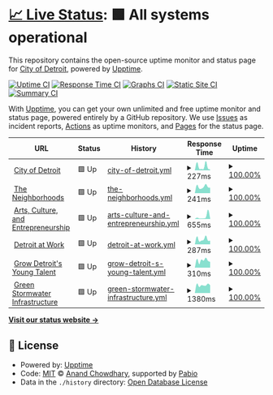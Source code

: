 # [📈 Live Status](https://CityOfDetroit.github.io/uptime): <!--live status--> **🟩 All systems operational**

This repository contains the open-source uptime monitor and status page for [City of Detroit](https://detroitmi.gov), powered by [Upptime](https://github.com/upptime/upptime).

[![Uptime CI](https://github.com/CityOfDetroit/uptime/workflows/Uptime%20CI/badge.svg)](https://github.com/CityOfDetroit/uptime/actions?query=workflow%3A%22Uptime+CI%22)
[![Response Time CI](https://github.com/CityOfDetroit/uptime/workflows/Response%20Time%20CI/badge.svg)](https://github.com/CityOfDetroit/uptime/actions?query=workflow%3A%22Response+Time+CI%22)
[![Graphs CI](https://github.com/CityOfDetroit/uptime/workflows/Graphs%20CI/badge.svg)](https://github.com/CityOfDetroit/uptime/actions?query=workflow%3A%22Graphs+CI%22)
[![Static Site CI](https://github.com/CityOfDetroit/uptime/workflows/Static%20Site%20CI/badge.svg)](https://github.com/CityOfDetroit/uptime/actions?query=workflow%3A%22Static+Site+CI%22)
[![Summary CI](https://github.com/CityOfDetroit/uptime/workflows/Summary%20CI/badge.svg)](https://github.com/CityOfDetroit/uptime/actions?query=workflow%3A%22Summary+CI%22)

With [Upptime](https://upptime.js.org), you can get your own unlimited and free uptime monitor and status page, powered entirely by a GitHub repository. We use [Issues](https://github.com/CityOfDetroit/uptime/issues) as incident reports, [Actions](https://github.com/CityOfDetroit/uptime/actions) as uptime monitors, and [Pages](https://CityOfDetroit.github.io/uptime) for the status page.

<!--start: status pages-->
<!-- This summary is generated by Upptime (https://github.com/upptime/upptime) -->
<!-- Do not edit this manually, your changes will be overwritten -->
<!-- prettier-ignore -->
| URL | Status | History | Response Time | Uptime |
| --- | ------ | ------- | ------------- | ------ |
| <img alt="" src="https://icons.duckduckgo.com/ip3/detroitmi.gov.ico" height="13"> [City of Detroit](https://detroitmi.gov) | 🟩 Up | [city-of-detroit.yml](https://github.com/CityOfDetroit/uptime/commits/HEAD/history/city-of-detroit.yml) | <details><summary><img alt="Response time graph" src="./graphs/city-of-detroit/response-time-week.png" height="20"> 227ms</summary><br><a href="https://CityOfDetroit.github.io/uptime/history/city-of-detroit"><img alt="Response time 227" src="https://img.shields.io/endpoint?url=https%3A%2F%2Fraw.githubusercontent.com%2FCityOfDetroit%2Fuptime%2FHEAD%2Fapi%2Fcity-of-detroit%2Fresponse-time.json"></a><br><a href="https://CityOfDetroit.github.io/uptime/history/city-of-detroit"><img alt="24-hour response time 48" src="https://img.shields.io/endpoint?url=https%3A%2F%2Fraw.githubusercontent.com%2FCityOfDetroit%2Fuptime%2FHEAD%2Fapi%2Fcity-of-detroit%2Fresponse-time-day.json"></a><br><a href="https://CityOfDetroit.github.io/uptime/history/city-of-detroit"><img alt="7-day response time 227" src="https://img.shields.io/endpoint?url=https%3A%2F%2Fraw.githubusercontent.com%2FCityOfDetroit%2Fuptime%2FHEAD%2Fapi%2Fcity-of-detroit%2Fresponse-time-week.json"></a><br><a href="https://CityOfDetroit.github.io/uptime/history/city-of-detroit"><img alt="30-day response time 227" src="https://img.shields.io/endpoint?url=https%3A%2F%2Fraw.githubusercontent.com%2FCityOfDetroit%2Fuptime%2FHEAD%2Fapi%2Fcity-of-detroit%2Fresponse-time-month.json"></a><br><a href="https://CityOfDetroit.github.io/uptime/history/city-of-detroit"><img alt="1-year response time 227" src="https://img.shields.io/endpoint?url=https%3A%2F%2Fraw.githubusercontent.com%2FCityOfDetroit%2Fuptime%2FHEAD%2Fapi%2Fcity-of-detroit%2Fresponse-time-year.json"></a></details> | <details><summary><a href="https://CityOfDetroit.github.io/uptime/history/city-of-detroit">100.00%</a></summary><a href="https://CityOfDetroit.github.io/uptime/history/city-of-detroit"><img alt="All-time uptime 100.00%" src="https://img.shields.io/endpoint?url=https%3A%2F%2Fraw.githubusercontent.com%2FCityOfDetroit%2Fuptime%2FHEAD%2Fapi%2Fcity-of-detroit%2Fuptime.json"></a><br><a href="https://CityOfDetroit.github.io/uptime/history/city-of-detroit"><img alt="24-hour uptime 100.00%" src="https://img.shields.io/endpoint?url=https%3A%2F%2Fraw.githubusercontent.com%2FCityOfDetroit%2Fuptime%2FHEAD%2Fapi%2Fcity-of-detroit%2Fuptime-day.json"></a><br><a href="https://CityOfDetroit.github.io/uptime/history/city-of-detroit"><img alt="7-day uptime 100.00%" src="https://img.shields.io/endpoint?url=https%3A%2F%2Fraw.githubusercontent.com%2FCityOfDetroit%2Fuptime%2FHEAD%2Fapi%2Fcity-of-detroit%2Fuptime-week.json"></a><br><a href="https://CityOfDetroit.github.io/uptime/history/city-of-detroit"><img alt="30-day uptime 100.00%" src="https://img.shields.io/endpoint?url=https%3A%2F%2Fraw.githubusercontent.com%2FCityOfDetroit%2Fuptime%2FHEAD%2Fapi%2Fcity-of-detroit%2Fuptime-month.json"></a><br><a href="https://CityOfDetroit.github.io/uptime/history/city-of-detroit"><img alt="1-year uptime 100.00%" src="https://img.shields.io/endpoint?url=https%3A%2F%2Fraw.githubusercontent.com%2FCityOfDetroit%2Fuptime%2FHEAD%2Fapi%2Fcity-of-detroit%2Fuptime-year.json"></a></details>
| <img alt="" src="https://icons.duckduckgo.com/ip3/theneighborhoods.org.ico" height="13"> [The Neighborhoods](https://theneighborhoods.org) | 🟩 Up | [the-neighborhoods.yml](https://github.com/CityOfDetroit/uptime/commits/HEAD/history/the-neighborhoods.yml) | <details><summary><img alt="Response time graph" src="./graphs/the-neighborhoods/response-time-week.png" height="20"> 241ms</summary><br><a href="https://CityOfDetroit.github.io/uptime/history/the-neighborhoods"><img alt="Response time 241" src="https://img.shields.io/endpoint?url=https%3A%2F%2Fraw.githubusercontent.com%2FCityOfDetroit%2Fuptime%2FHEAD%2Fapi%2Fthe-neighborhoods%2Fresponse-time.json"></a><br><a href="https://CityOfDetroit.github.io/uptime/history/the-neighborhoods"><img alt="24-hour response time 209" src="https://img.shields.io/endpoint?url=https%3A%2F%2Fraw.githubusercontent.com%2FCityOfDetroit%2Fuptime%2FHEAD%2Fapi%2Fthe-neighborhoods%2Fresponse-time-day.json"></a><br><a href="https://CityOfDetroit.github.io/uptime/history/the-neighborhoods"><img alt="7-day response time 241" src="https://img.shields.io/endpoint?url=https%3A%2F%2Fraw.githubusercontent.com%2FCityOfDetroit%2Fuptime%2FHEAD%2Fapi%2Fthe-neighborhoods%2Fresponse-time-week.json"></a><br><a href="https://CityOfDetroit.github.io/uptime/history/the-neighborhoods"><img alt="30-day response time 241" src="https://img.shields.io/endpoint?url=https%3A%2F%2Fraw.githubusercontent.com%2FCityOfDetroit%2Fuptime%2FHEAD%2Fapi%2Fthe-neighborhoods%2Fresponse-time-month.json"></a><br><a href="https://CityOfDetroit.github.io/uptime/history/the-neighborhoods"><img alt="1-year response time 241" src="https://img.shields.io/endpoint?url=https%3A%2F%2Fraw.githubusercontent.com%2FCityOfDetroit%2Fuptime%2FHEAD%2Fapi%2Fthe-neighborhoods%2Fresponse-time-year.json"></a></details> | <details><summary><a href="https://CityOfDetroit.github.io/uptime/history/the-neighborhoods">100.00%</a></summary><a href="https://CityOfDetroit.github.io/uptime/history/the-neighborhoods"><img alt="All-time uptime 100.00%" src="https://img.shields.io/endpoint?url=https%3A%2F%2Fraw.githubusercontent.com%2FCityOfDetroit%2Fuptime%2FHEAD%2Fapi%2Fthe-neighborhoods%2Fuptime.json"></a><br><a href="https://CityOfDetroit.github.io/uptime/history/the-neighborhoods"><img alt="24-hour uptime 100.00%" src="https://img.shields.io/endpoint?url=https%3A%2F%2Fraw.githubusercontent.com%2FCityOfDetroit%2Fuptime%2FHEAD%2Fapi%2Fthe-neighborhoods%2Fuptime-day.json"></a><br><a href="https://CityOfDetroit.github.io/uptime/history/the-neighborhoods"><img alt="7-day uptime 100.00%" src="https://img.shields.io/endpoint?url=https%3A%2F%2Fraw.githubusercontent.com%2FCityOfDetroit%2Fuptime%2FHEAD%2Fapi%2Fthe-neighborhoods%2Fuptime-week.json"></a><br><a href="https://CityOfDetroit.github.io/uptime/history/the-neighborhoods"><img alt="30-day uptime 100.00%" src="https://img.shields.io/endpoint?url=https%3A%2F%2Fraw.githubusercontent.com%2FCityOfDetroit%2Fuptime%2FHEAD%2Fapi%2Fthe-neighborhoods%2Fuptime-month.json"></a><br><a href="https://CityOfDetroit.github.io/uptime/history/the-neighborhoods"><img alt="1-year uptime 100.00%" src="https://img.shields.io/endpoint?url=https%3A%2F%2Fraw.githubusercontent.com%2FCityOfDetroit%2Fuptime%2FHEAD%2Fapi%2Fthe-neighborhoods%2Fuptime-year.json"></a></details>
| <img alt="" src="https://icons.duckduckgo.com/ip3/ace.detroitmi.gov.ico" height="13"> [Arts, Culture, and Entrepreneurship](https://ace.detroitmi.gov) | 🟩 Up | [arts-culture-and-entrepreneurship.yml](https://github.com/CityOfDetroit/uptime/commits/HEAD/history/arts-culture-and-entrepreneurship.yml) | <details><summary><img alt="Response time graph" src="./graphs/arts-culture-and-entrepreneurship/response-time-week.png" height="20"> 655ms</summary><br><a href="https://CityOfDetroit.github.io/uptime/history/arts-culture-and-entrepreneurship"><img alt="Response time 655" src="https://img.shields.io/endpoint?url=https%3A%2F%2Fraw.githubusercontent.com%2FCityOfDetroit%2Fuptime%2FHEAD%2Fapi%2Farts-culture-and-entrepreneurship%2Fresponse-time.json"></a><br><a href="https://CityOfDetroit.github.io/uptime/history/arts-culture-and-entrepreneurship"><img alt="24-hour response time 134" src="https://img.shields.io/endpoint?url=https%3A%2F%2Fraw.githubusercontent.com%2FCityOfDetroit%2Fuptime%2FHEAD%2Fapi%2Farts-culture-and-entrepreneurship%2Fresponse-time-day.json"></a><br><a href="https://CityOfDetroit.github.io/uptime/history/arts-culture-and-entrepreneurship"><img alt="7-day response time 655" src="https://img.shields.io/endpoint?url=https%3A%2F%2Fraw.githubusercontent.com%2FCityOfDetroit%2Fuptime%2FHEAD%2Fapi%2Farts-culture-and-entrepreneurship%2Fresponse-time-week.json"></a><br><a href="https://CityOfDetroit.github.io/uptime/history/arts-culture-and-entrepreneurship"><img alt="30-day response time 655" src="https://img.shields.io/endpoint?url=https%3A%2F%2Fraw.githubusercontent.com%2FCityOfDetroit%2Fuptime%2FHEAD%2Fapi%2Farts-culture-and-entrepreneurship%2Fresponse-time-month.json"></a><br><a href="https://CityOfDetroit.github.io/uptime/history/arts-culture-and-entrepreneurship"><img alt="1-year response time 655" src="https://img.shields.io/endpoint?url=https%3A%2F%2Fraw.githubusercontent.com%2FCityOfDetroit%2Fuptime%2FHEAD%2Fapi%2Farts-culture-and-entrepreneurship%2Fresponse-time-year.json"></a></details> | <details><summary><a href="https://CityOfDetroit.github.io/uptime/history/arts-culture-and-entrepreneurship">100.00%</a></summary><a href="https://CityOfDetroit.github.io/uptime/history/arts-culture-and-entrepreneurship"><img alt="All-time uptime 100.00%" src="https://img.shields.io/endpoint?url=https%3A%2F%2Fraw.githubusercontent.com%2FCityOfDetroit%2Fuptime%2FHEAD%2Fapi%2Farts-culture-and-entrepreneurship%2Fuptime.json"></a><br><a href="https://CityOfDetroit.github.io/uptime/history/arts-culture-and-entrepreneurship"><img alt="24-hour uptime 100.00%" src="https://img.shields.io/endpoint?url=https%3A%2F%2Fraw.githubusercontent.com%2FCityOfDetroit%2Fuptime%2FHEAD%2Fapi%2Farts-culture-and-entrepreneurship%2Fuptime-day.json"></a><br><a href="https://CityOfDetroit.github.io/uptime/history/arts-culture-and-entrepreneurship"><img alt="7-day uptime 100.00%" src="https://img.shields.io/endpoint?url=https%3A%2F%2Fraw.githubusercontent.com%2FCityOfDetroit%2Fuptime%2FHEAD%2Fapi%2Farts-culture-and-entrepreneurship%2Fuptime-week.json"></a><br><a href="https://CityOfDetroit.github.io/uptime/history/arts-culture-and-entrepreneurship"><img alt="30-day uptime 100.00%" src="https://img.shields.io/endpoint?url=https%3A%2F%2Fraw.githubusercontent.com%2FCityOfDetroit%2Fuptime%2FHEAD%2Fapi%2Farts-culture-and-entrepreneurship%2Fuptime-month.json"></a><br><a href="https://CityOfDetroit.github.io/uptime/history/arts-culture-and-entrepreneurship"><img alt="1-year uptime 100.00%" src="https://img.shields.io/endpoint?url=https%3A%2F%2Fraw.githubusercontent.com%2FCityOfDetroit%2Fuptime%2FHEAD%2Fapi%2Farts-culture-and-entrepreneurship%2Fuptime-year.json"></a></details>
| <img alt="" src="https://icons.duckduckgo.com/ip3/detroitatwork.com.ico" height="13"> [Detroit at Work](https://detroitatwork.com) | 🟩 Up | [detroit-at-work.yml](https://github.com/CityOfDetroit/uptime/commits/HEAD/history/detroit-at-work.yml) | <details><summary><img alt="Response time graph" src="./graphs/detroit-at-work/response-time-week.png" height="20"> 287ms</summary><br><a href="https://CityOfDetroit.github.io/uptime/history/detroit-at-work"><img alt="Response time 287" src="https://img.shields.io/endpoint?url=https%3A%2F%2Fraw.githubusercontent.com%2FCityOfDetroit%2Fuptime%2FHEAD%2Fapi%2Fdetroit-at-work%2Fresponse-time.json"></a><br><a href="https://CityOfDetroit.github.io/uptime/history/detroit-at-work"><img alt="24-hour response time 210" src="https://img.shields.io/endpoint?url=https%3A%2F%2Fraw.githubusercontent.com%2FCityOfDetroit%2Fuptime%2FHEAD%2Fapi%2Fdetroit-at-work%2Fresponse-time-day.json"></a><br><a href="https://CityOfDetroit.github.io/uptime/history/detroit-at-work"><img alt="7-day response time 287" src="https://img.shields.io/endpoint?url=https%3A%2F%2Fraw.githubusercontent.com%2FCityOfDetroit%2Fuptime%2FHEAD%2Fapi%2Fdetroit-at-work%2Fresponse-time-week.json"></a><br><a href="https://CityOfDetroit.github.io/uptime/history/detroit-at-work"><img alt="30-day response time 287" src="https://img.shields.io/endpoint?url=https%3A%2F%2Fraw.githubusercontent.com%2FCityOfDetroit%2Fuptime%2FHEAD%2Fapi%2Fdetroit-at-work%2Fresponse-time-month.json"></a><br><a href="https://CityOfDetroit.github.io/uptime/history/detroit-at-work"><img alt="1-year response time 287" src="https://img.shields.io/endpoint?url=https%3A%2F%2Fraw.githubusercontent.com%2FCityOfDetroit%2Fuptime%2FHEAD%2Fapi%2Fdetroit-at-work%2Fresponse-time-year.json"></a></details> | <details><summary><a href="https://CityOfDetroit.github.io/uptime/history/detroit-at-work">100.00%</a></summary><a href="https://CityOfDetroit.github.io/uptime/history/detroit-at-work"><img alt="All-time uptime 100.00%" src="https://img.shields.io/endpoint?url=https%3A%2F%2Fraw.githubusercontent.com%2FCityOfDetroit%2Fuptime%2FHEAD%2Fapi%2Fdetroit-at-work%2Fuptime.json"></a><br><a href="https://CityOfDetroit.github.io/uptime/history/detroit-at-work"><img alt="24-hour uptime 100.00%" src="https://img.shields.io/endpoint?url=https%3A%2F%2Fraw.githubusercontent.com%2FCityOfDetroit%2Fuptime%2FHEAD%2Fapi%2Fdetroit-at-work%2Fuptime-day.json"></a><br><a href="https://CityOfDetroit.github.io/uptime/history/detroit-at-work"><img alt="7-day uptime 100.00%" src="https://img.shields.io/endpoint?url=https%3A%2F%2Fraw.githubusercontent.com%2FCityOfDetroit%2Fuptime%2FHEAD%2Fapi%2Fdetroit-at-work%2Fuptime-week.json"></a><br><a href="https://CityOfDetroit.github.io/uptime/history/detroit-at-work"><img alt="30-day uptime 100.00%" src="https://img.shields.io/endpoint?url=https%3A%2F%2Fraw.githubusercontent.com%2FCityOfDetroit%2Fuptime%2FHEAD%2Fapi%2Fdetroit-at-work%2Fuptime-month.json"></a><br><a href="https://CityOfDetroit.github.io/uptime/history/detroit-at-work"><img alt="1-year uptime 100.00%" src="https://img.shields.io/endpoint?url=https%3A%2F%2Fraw.githubusercontent.com%2FCityOfDetroit%2Fuptime%2FHEAD%2Fapi%2Fdetroit-at-work%2Fuptime-year.json"></a></details>
| <img alt="" src="https://icons.duckduckgo.com/ip3/gdyt.org.ico" height="13"> [Grow Detroit's Young Talent](https://gdyt.org) | 🟩 Up | [grow-detroit-s-young-talent.yml](https://github.com/CityOfDetroit/uptime/commits/HEAD/history/grow-detroit-s-young-talent.yml) | <details><summary><img alt="Response time graph" src="./graphs/grow-detroit-s-young-talent/response-time-week.png" height="20"> 310ms</summary><br><a href="https://CityOfDetroit.github.io/uptime/history/grow-detroit-s-young-talent"><img alt="Response time 310" src="https://img.shields.io/endpoint?url=https%3A%2F%2Fraw.githubusercontent.com%2FCityOfDetroit%2Fuptime%2FHEAD%2Fapi%2Fgrow-detroit-s-young-talent%2Fresponse-time.json"></a><br><a href="https://CityOfDetroit.github.io/uptime/history/grow-detroit-s-young-talent"><img alt="24-hour response time 252" src="https://img.shields.io/endpoint?url=https%3A%2F%2Fraw.githubusercontent.com%2FCityOfDetroit%2Fuptime%2FHEAD%2Fapi%2Fgrow-detroit-s-young-talent%2Fresponse-time-day.json"></a><br><a href="https://CityOfDetroit.github.io/uptime/history/grow-detroit-s-young-talent"><img alt="7-day response time 310" src="https://img.shields.io/endpoint?url=https%3A%2F%2Fraw.githubusercontent.com%2FCityOfDetroit%2Fuptime%2FHEAD%2Fapi%2Fgrow-detroit-s-young-talent%2Fresponse-time-week.json"></a><br><a href="https://CityOfDetroit.github.io/uptime/history/grow-detroit-s-young-talent"><img alt="30-day response time 310" src="https://img.shields.io/endpoint?url=https%3A%2F%2Fraw.githubusercontent.com%2FCityOfDetroit%2Fuptime%2FHEAD%2Fapi%2Fgrow-detroit-s-young-talent%2Fresponse-time-month.json"></a><br><a href="https://CityOfDetroit.github.io/uptime/history/grow-detroit-s-young-talent"><img alt="1-year response time 310" src="https://img.shields.io/endpoint?url=https%3A%2F%2Fraw.githubusercontent.com%2FCityOfDetroit%2Fuptime%2FHEAD%2Fapi%2Fgrow-detroit-s-young-talent%2Fresponse-time-year.json"></a></details> | <details><summary><a href="https://CityOfDetroit.github.io/uptime/history/grow-detroit-s-young-talent">100.00%</a></summary><a href="https://CityOfDetroit.github.io/uptime/history/grow-detroit-s-young-talent"><img alt="All-time uptime 100.00%" src="https://img.shields.io/endpoint?url=https%3A%2F%2Fraw.githubusercontent.com%2FCityOfDetroit%2Fuptime%2FHEAD%2Fapi%2Fgrow-detroit-s-young-talent%2Fuptime.json"></a><br><a href="https://CityOfDetroit.github.io/uptime/history/grow-detroit-s-young-talent"><img alt="24-hour uptime 100.00%" src="https://img.shields.io/endpoint?url=https%3A%2F%2Fraw.githubusercontent.com%2FCityOfDetroit%2Fuptime%2FHEAD%2Fapi%2Fgrow-detroit-s-young-talent%2Fuptime-day.json"></a><br><a href="https://CityOfDetroit.github.io/uptime/history/grow-detroit-s-young-talent"><img alt="7-day uptime 100.00%" src="https://img.shields.io/endpoint?url=https%3A%2F%2Fraw.githubusercontent.com%2FCityOfDetroit%2Fuptime%2FHEAD%2Fapi%2Fgrow-detroit-s-young-talent%2Fuptime-week.json"></a><br><a href="https://CityOfDetroit.github.io/uptime/history/grow-detroit-s-young-talent"><img alt="30-day uptime 100.00%" src="https://img.shields.io/endpoint?url=https%3A%2F%2Fraw.githubusercontent.com%2FCityOfDetroit%2Fuptime%2FHEAD%2Fapi%2Fgrow-detroit-s-young-talent%2Fuptime-month.json"></a><br><a href="https://CityOfDetroit.github.io/uptime/history/grow-detroit-s-young-talent"><img alt="1-year uptime 100.00%" src="https://img.shields.io/endpoint?url=https%3A%2F%2Fraw.githubusercontent.com%2FCityOfDetroit%2Fuptime%2FHEAD%2Fapi%2Fgrow-detroit-s-young-talent%2Fuptime-year.json"></a></details>
| <img alt="" src="https://icons.duckduckgo.com/ip3/detroitstormwater.org.ico" height="13"> [Green Stormwater Infrastructure](https://detroitstormwater.org) | 🟩 Up | [green-stormwater-infrastructure.yml](https://github.com/CityOfDetroit/uptime/commits/HEAD/history/green-stormwater-infrastructure.yml) | <details><summary><img alt="Response time graph" src="./graphs/green-stormwater-infrastructure/response-time-week.png" height="20"> 1380ms</summary><br><a href="https://CityOfDetroit.github.io/uptime/history/green-stormwater-infrastructure"><img alt="Response time 1380" src="https://img.shields.io/endpoint?url=https%3A%2F%2Fraw.githubusercontent.com%2FCityOfDetroit%2Fuptime%2FHEAD%2Fapi%2Fgreen-stormwater-infrastructure%2Fresponse-time.json"></a><br><a href="https://CityOfDetroit.github.io/uptime/history/green-stormwater-infrastructure"><img alt="24-hour response time 1362" src="https://img.shields.io/endpoint?url=https%3A%2F%2Fraw.githubusercontent.com%2FCityOfDetroit%2Fuptime%2FHEAD%2Fapi%2Fgreen-stormwater-infrastructure%2Fresponse-time-day.json"></a><br><a href="https://CityOfDetroit.github.io/uptime/history/green-stormwater-infrastructure"><img alt="7-day response time 1380" src="https://img.shields.io/endpoint?url=https%3A%2F%2Fraw.githubusercontent.com%2FCityOfDetroit%2Fuptime%2FHEAD%2Fapi%2Fgreen-stormwater-infrastructure%2Fresponse-time-week.json"></a><br><a href="https://CityOfDetroit.github.io/uptime/history/green-stormwater-infrastructure"><img alt="30-day response time 1380" src="https://img.shields.io/endpoint?url=https%3A%2F%2Fraw.githubusercontent.com%2FCityOfDetroit%2Fuptime%2FHEAD%2Fapi%2Fgreen-stormwater-infrastructure%2Fresponse-time-month.json"></a><br><a href="https://CityOfDetroit.github.io/uptime/history/green-stormwater-infrastructure"><img alt="1-year response time 1380" src="https://img.shields.io/endpoint?url=https%3A%2F%2Fraw.githubusercontent.com%2FCityOfDetroit%2Fuptime%2FHEAD%2Fapi%2Fgreen-stormwater-infrastructure%2Fresponse-time-year.json"></a></details> | <details><summary><a href="https://CityOfDetroit.github.io/uptime/history/green-stormwater-infrastructure">100.00%</a></summary><a href="https://CityOfDetroit.github.io/uptime/history/green-stormwater-infrastructure"><img alt="All-time uptime 100.00%" src="https://img.shields.io/endpoint?url=https%3A%2F%2Fraw.githubusercontent.com%2FCityOfDetroit%2Fuptime%2FHEAD%2Fapi%2Fgreen-stormwater-infrastructure%2Fuptime.json"></a><br><a href="https://CityOfDetroit.github.io/uptime/history/green-stormwater-infrastructure"><img alt="24-hour uptime 100.00%" src="https://img.shields.io/endpoint?url=https%3A%2F%2Fraw.githubusercontent.com%2FCityOfDetroit%2Fuptime%2FHEAD%2Fapi%2Fgreen-stormwater-infrastructure%2Fuptime-day.json"></a><br><a href="https://CityOfDetroit.github.io/uptime/history/green-stormwater-infrastructure"><img alt="7-day uptime 100.00%" src="https://img.shields.io/endpoint?url=https%3A%2F%2Fraw.githubusercontent.com%2FCityOfDetroit%2Fuptime%2FHEAD%2Fapi%2Fgreen-stormwater-infrastructure%2Fuptime-week.json"></a><br><a href="https://CityOfDetroit.github.io/uptime/history/green-stormwater-infrastructure"><img alt="30-day uptime 100.00%" src="https://img.shields.io/endpoint?url=https%3A%2F%2Fraw.githubusercontent.com%2FCityOfDetroit%2Fuptime%2FHEAD%2Fapi%2Fgreen-stormwater-infrastructure%2Fuptime-month.json"></a><br><a href="https://CityOfDetroit.github.io/uptime/history/green-stormwater-infrastructure"><img alt="1-year uptime 100.00%" src="https://img.shields.io/endpoint?url=https%3A%2F%2Fraw.githubusercontent.com%2FCityOfDetroit%2Fuptime%2FHEAD%2Fapi%2Fgreen-stormwater-infrastructure%2Fuptime-year.json"></a></details>

<!--end: status pages-->

[**Visit our status website →**](https://CityOfDetroit.github.io/uptime)

## 📄 License

- Powered by: [Upptime](https://github.com/upptime/upptime)
- Code: [MIT](./LICENSE) © [Anand Chowdhary](https://anandchowdhary.com), supported by [Pabio](https://pabio.com)
- Data in the `./history` directory: [Open Database License](https://opendatacommons.org/licenses/odbl/1-0/)
